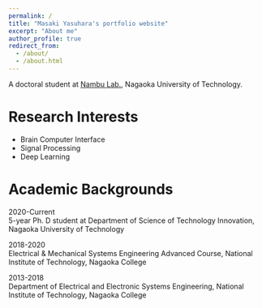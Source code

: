```yaml
---
permalink: /
title: "Masaki Yasuhara's portfolio website"
excerpt: "About me"
author_profile: true
redirect_from: 
  - /about/
  - /about.html
---
```


A doctoral student at [Nambu Lab.](https://gallery.nagaokaut.ac.jp/), Nagaoka University of Technology.

# Research Interests
- Brain Computer Interface
- Signal Processing
- Deep Learning

# Academic Backgrounds
2020-Current  
5-year Ph. D student at Department of Science of Technology Innovation, Nagaoka University of Technology

2018-2020  
Electrical & Mechanical Systems Engineering Advanced Course, National Institute of Technology, Nagaoka College

2013-2018  
Department of Electrical and Electronic Systems Engineering, National Institute of Technology, Nagaoka College